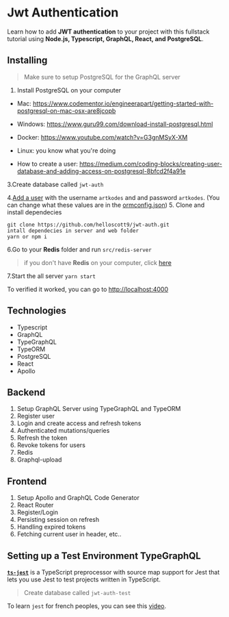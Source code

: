 # Jwt Authentication

Learn how to add **JWT authentication** to your project with this fullstack tutorial using **Node.js, Typescript, GraphQL, React, and PostgreSQL**.

## Installing

>Make sure to setup PostgreSQL for the GraphQL server

1. Install PostgreSQL on your computer

* Mac: https://www.codementor.io/engineerapart/getting-started-with-postgresql-on-mac-osx-are8jcopb

* Windows: https://www.guru99.com/download-install-postgresql.html

* Docker: https://www.youtube.com/watch?v=G3gnMSyX-XM

* Linux: you know what you're doing

* How to create a user: https://medium.com/coding-blocks/creating-user-database-and-adding-access-on-postgresql-8bfcd2f4a91e

3.Create database called  `jwt-auth`

4.[Add a user](https://medium.com/coding-blocks/creating-user-database-and-adding-access-on-postgresql-8bfcd2f4a91e)  with the username  `artkodes`  and and  password `artkodes`. (You can change what these values are in the  [ormconfig.json](https://github.com/benawad/graphql-ts-server-boilerplate/blob/master/ormconfig.json))
5.  Clone and install dependecies

```
git clone https://github.com/helloscott9/jwt-auth.git
intall dependecies in server and web folder
yarn or npm i 
```

6.Go to your **Redis** folder and run `src/redis-server`

> if you don't have **Redis** on your computer, click [here](https://www.youtube.com/watch?v=4dzu1A1MW2A)

7.Start the all server
`yarn start`

To verified it worked, you can go to [http://localhost:4000](http://localhost:4000/)

## Technologies

- Typescript
- GraphQL
- TypeGraphQL
- TypeORM
- PostgreSQL
- React
- Apollo

## Backend

 1. Setup GraphQL Server using TypeGraphQL and TypeORM
 2. Register user
 3. Login and create access and refresh tokens
 4. Authenticated mutations/queries
 5. Refresh the token
 6. Revoke tokens for users
 7. Redis
 8. Graphql-upload

## Frontend

 1. Setup Apollo and GraphQL Code Generator
 2. React Router
 3. Register/Login
 4. Persisting session on refresh
 5. Handling expired tokens
 6. Fetching current user in header, etc..

## Setting up a Test Environment TypeGraphQL

[**`ts-jest`**]([https://github.com/kulshekhar/ts-jest](https://github.com/kulshekhar/ts-jest)) is a TypeScript preprocessor with source map support for Jest that lets you use Jest to test projects written in TypeScript.

>Create database called `jwt-auth-test`

To  learn `jest` for french peoples, you can see this [video](https://www.youtube.com/watch?v=_9JTTGI9-K0).

